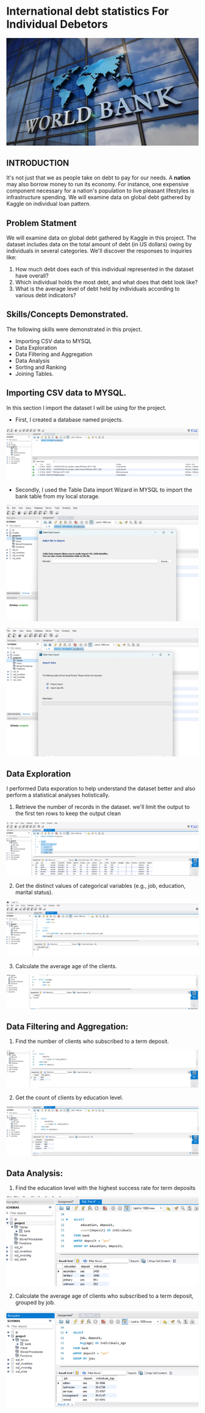 International debt statistics For Individual Debetors
=====================================================

![](Work_bank.jpg)

INTRODUCTION
-------------

It's not just that we as people take on debt to pay for our needs. A **nation** may also borrow money to run its economy. For instance, one expensive component necessary for a nation's population to live pleasant lifestyles is infrastructure spending. We will examine data on global debt gathered by Kaggle on individual loan pattern.

## Problem Statment

We will examine data on global debt gathered by Kaggle in this project. The dataset includes data on the total amount of debt (in US dollars) owing by individuals in several categories. We'll discover the responses to inquiries like:

1. How much debt does each of this individual represented in the dataset have overall?
2. Which individual holds the most debt, and what does that debt look like?
3. What is the average level of debt held by individuals according to various debt indicators?

## Skills/Concepts Demonstrated.

The following skills were demonstrated in this project.
- Importing CSV data to MYSQL
- Data Exploration
- Data Filtering and Aggregation
- Data Analysis
- Sorting and Ranking
- Joining Tables.


## Importing CSV data to MYSQL.
 
 In this section I import the dataset I will be using for the project.
 - First, I created a database named projects.

![](Create_database.png)

- Secondly, I used the Table Data import Wizard in MYSQL to import the bank table from my local storage.
 
![](Import_wizard.png)          

![](Import_process.png)

## **Data Exploration**
I performed Data exporation to help understand the dataset better and also perform a statistical analyses holistically.

1. Retrieve the number of records in the dataset. we'll limit the output to the first ten rows to keep the output clean

![](top_10.png)

2. Get the distinct values of categorical variables (e.g., job, education, marital status).

![](job_12.png)

3. Calculate the average age of the clients.

![](Age_avg.jpg)

## Data Filtering and Aggregation:

1. Find the number of clients who subscribed to a term deposit.

![](Debtors_yes_no.jpg)

2. Get the count of clients by education level.

![](Edcation_level.jpg)


## Data Analysis:
1. Find the education level with the highest success rate for term deposits

![](Deposit_where.png)

2. Calculate the average age of clients who subscribed to a term deposit, grouped by job.

![](Job_r.png)

















